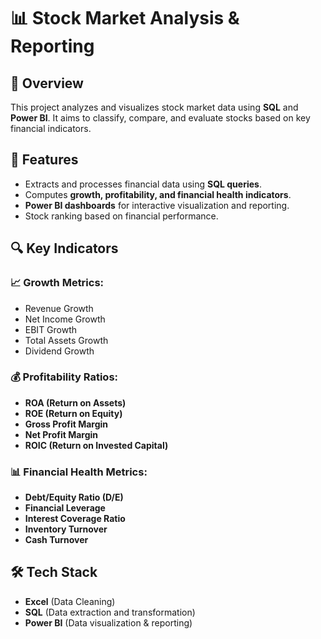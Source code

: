 # 📊 Stock Market Analysis & Reporting

## 📌 Overview
This project analyzes and visualizes stock market data using **SQL** and **Power BI**. It aims to classify, compare, and evaluate stocks based on key financial indicators.

## 🚀 Features
- Extracts and processes financial data using **SQL queries**.
- Computes **growth, profitability, and financial health indicators**.
- **Power BI dashboards** for interactive visualization and reporting.
- Stock ranking based on financial performance.

## 🔍 Key Indicators
### 📈 Growth Metrics:
- Revenue Growth
- Net Income Growth
- EBIT Growth
- Total Assets Growth
- Dividend Growth

### 💰 Profitability Ratios:
- **ROA (Return on Assets)**
- **ROE (Return on Equity)**
- **Gross Profit Margin**
- **Net Profit Margin**
- **ROIC (Return on Invested Capital)**

### 📊 Financial Health Metrics:
- **Debt/Equity Ratio (D/E)**
- **Financial Leverage**
- **Interest Coverage Ratio**
- **Inventory Turnover**
- **Cash Turnover**

## 🛠️ Tech Stack
- **Excel** (Data Cleaning)
- **SQL** (Data extraction and transformation)
- **Power BI** (Data visualization & reporting)

